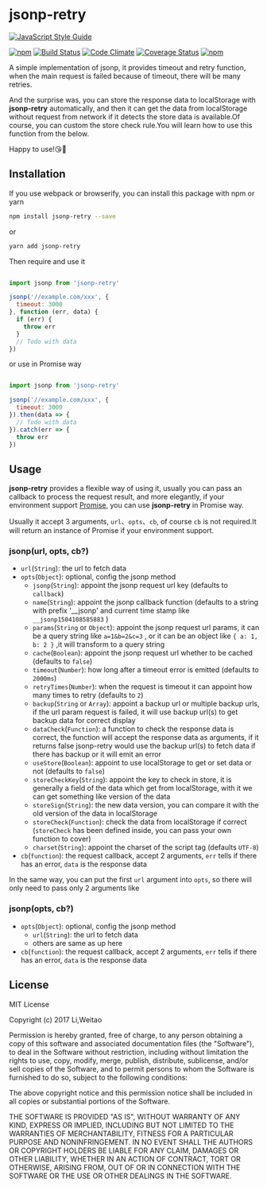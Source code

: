 # jsonp-retry

[![JavaScript Style Guide](https://cdn.rawgit.com/standard/standard/master/badge.svg)](https://github.com/standard/standard)

[![npm](https://img.shields.io/npm/v/jsonp-retry.svg?style=flat-square)](https://www.npmjs.com/package/jsonp-retry)
[![Build Status](https://img.shields.io/travis/luckyadam/jsonp-retry.svg?style=flat-square)](https://travis-ci.org/luckyadam/jsonp-retry)
[![Code Climate](https://img.shields.io/codeclimate/github/luckyadam/jsonp-retry.svg?style=flat-square)](https://codeclimate.com/github/luckyadam/jsonp-retry)
[![Coverage Status](https://img.shields.io/coveralls/luckyadam/jsonp-retry.svg?style=flat-square)](https://coveralls.io/github/luckyadam/jsonp-retry?branch=master)
[![npm](https://img.shields.io/npm/dw/jsonp-retry.svg?style=flat-square)](https://www.npmjs.com/package/jsonp-retry)

A simple implementation of jsonp, it provides timeout and retry function, when the main request is failed because of timeout, there will be many retries.

And the surprise was, you can store the response data to localStorage with **jsonp-retry** automatically, and then it can get the data from localStorage without request from network if it detects the store data is available.Of course, you can custom the store check rule.You will learn how to use this function from the below.

Happy to use!😘🤡

## Installation

If you use webpack or browserify, you can install this package with npm or yarn

``` bash
npm install jsonp-retry --save
```

or

``` bash
yarn add jsonp-retry
```

Then require and use it

```javascript

import jsonp from 'jsonp-retry'

jsonp('//example.com/xxx', {
  timeout: 3000
}, function (err, data) {
  if (err) {
    throw err
  }
  // Todo with data
})
```

or use in Promise way

```javascript

import jsonp from 'jsonp-retry'

jsonp('//example.com/xxx', {
  timeout: 3000
}).then(data => {
  // Todo with data
}).catch(err => {
  throw err
})
```

## Usage

**jsonp-retry** provides a flexible way of using it, usually you can pass an callback to process the request result, and more elegantly, if your environment support [Promise](https://developer.mozilla.org/en-US/docs/Web/JavaScript/Reference/Global_Objects/Promise), you can use **jsonp-retry** in Promise way.

Usually it accept 3 arguments, `url`、`opts`、`cb`, of course `cb` is not required.It will return an instance of Promise if your environment support.

### jsonp(url, opts, cb?)

* `url`(`String`): the url to fetch data
* `opts`(`Object`): optional, config the jsonp method
  * `jsonp`(`String`): appoint the jsonp request url key (defaults to `callback`)
  * `name`(`String`): appoint the jsonp callback function (defaults to a string with prefix '__jsonp' and current time stamp like `__jsonp1504108585883` )
  * `params`(`String` or `Object`): appoint the jsonp request url params, it can be a query string like `a=1&b=2&c=3` , or it can be an object like `{ a: 1, b: 2 }` ,it will transform to a query string
  * `cache`(`Boolean`): appoint the jsonp request url whether to be cached (defaults to `false`)
  * `timeout`(`Number`): how long after a timeout error is emitted (defaults to `2000ms`)
  * `retryTimes`(`Number`): when the request is timeout it can appoint how many times to retry (defaults to `2`)
  * `backup`(`String` or `Array`): appoint a backup url or multiple backup urls, if the url param request is failed, it will use backup url(s) to get backup data for correct display
  * `dataCheck`(`Function`): a function to check the response data is correct, the function will accept the response data as arguments, if it returns false jsonp-retry would use the backup url(s) to fetch data if there has backup or it will emit an error
  * `useStore`(`Boolean`): appoint to use localStorage to get or set data or not (defaults to `false`)
  * `storeCheckKey`(`String`): appoint the key to check in store, it is generally a field of the data which get from localStorage, with it we can get something like version of the data
  * `storeSign`(`String`): the new data version, you can compare it with the old version of the data in localStorage
  * `storeCheck`(`Function`): check the data from localStorage if correct (`storeCheck` has been defined inside, you can pass your own function to cover)
  * `charset`(`String`): appoint the charset of the script tag (defaults `UTF-8`)
* `cb`(`function`): the request callback, accept 2 arguments, `err` tells if there has an error, `data` is the response data

In the same way, you can put the first `url` argument into `opts`, so there will only need to pass only 2 arguments like

### jsonp(opts, cb?)

* `opts`(`Object`): optional, config the jsonp method
  * `url`(`String`): the url to fetch data
  * others are same as up here
* `cb`(`function`): the request callback, accept 2 arguments, `err` tells if there has an error, `data` is the response data

## License

MIT License

Copyright (c) 2017 Li,Weitao

Permission is hereby granted, free of charge, to any person obtaining a copy
of this software and associated documentation files (the "Software"), to deal
in the Software without restriction, including without limitation the rights
to use, copy, modify, merge, publish, distribute, sublicense, and/or sell
copies of the Software, and to permit persons to whom the Software is
furnished to do so, subject to the following conditions:

The above copyright notice and this permission notice shall be included in all
copies or substantial portions of the Software.

THE SOFTWARE IS PROVIDED "AS IS", WITHOUT WARRANTY OF ANY KIND, EXPRESS OR
IMPLIED, INCLUDING BUT NOT LIMITED TO THE WARRANTIES OF MERCHANTABILITY,
FITNESS FOR A PARTICULAR PURPOSE AND NONINFRINGEMENT. IN NO EVENT SHALL THE
AUTHORS OR COPYRIGHT HOLDERS BE LIABLE FOR ANY CLAIM, DAMAGES OR OTHER
LIABILITY, WHETHER IN AN ACTION OF CONTRACT, TORT OR OTHERWISE, ARISING FROM,
OUT OF OR IN CONNECTION WITH THE SOFTWARE OR THE USE OR OTHER DEALINGS IN THE
SOFTWARE.

